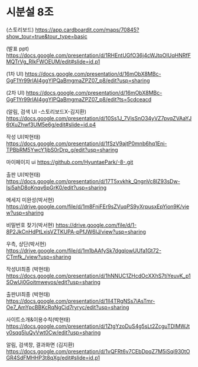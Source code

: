 # 시분설 8조

(스토리보드) https://app.cardboardit.com/maps/70845?show_tour=true&tour_type=basic

(발표 ppt) https://docs.google.com/presentation/d/1RHEntUGfO36j4cWJtpOIUqHNRfFMQTrVg_RlkFWOEUM/edit#slide=id.p1

(1차 UI) https://docs.google.com/presentation/d/16mObX8MBc-GgF1Yr99rIAI4ggYIPQaBmgmaZPZ07_p8/edit?usp=sharing

(2차 UI) https://docs.google.com/presentation/d/16mObX8MBc-GgF1Yr99rIAI4ggYIPQaBmgmaZPZ07_p8/edit?ts=5cdceacd

(알림, 검색 UI -스토리보드X-김지환) https://docs.google.com/presentation/d/10Ss1J_7VjsSnO34yVZ7pvqZVAaYJ6tXuZhwf3UM5e6g/edit#slide=id.p4

작성 UI(박현태) https://docs.google.com/presentation/d/1fSzV9ajtP0mnb6hq1Eni-TPBbRM5YwcY1jbS0rDrp_g/edit?usp=sharing

마이페이지 ui  https://github.com/HyuntaePark/-8-.git

출판 UI(박현태) https://docs.google.com/presentation/d/17T5xvkhk_QngnVc8IZ93sDw-Isi5ahD8oKnqv6pGrK0/edit?usp=sharing

메세지 미완성(박서현) https://drive.google.com/file/d/1m8FniFEr9sZVuqPS9yXrpusxEpYion9K/view?usp=sharing

비밀번호 찾기(박서현) https://drive.google.com/file/d/1-8P2JkCnHdPtLxisVZTKUPA-pPfJW6IJ/view?usp=sharing

우측, 상단(박서현) https://drive.google.com/file/d/1m1bAAfySk7dgqlowUUfa1Gt72-CTmfk_/view?usp=sharing

작성UI최종 (박현태) https://docs.google.com/presentation/d/1hNNUC1ZHcdOcXXhS7tiYeuvK_p1SOwUj0Goitmweyos/edit?usp=sharing

출판UI최종 (박현태) https://docs.google.com/presentation/d/1Il4TRgNSs7iAsTmr-Oe7_AmYpcBBKcRqNgCid7ryryc/edit?usp=sharing

사이트소개&이용수칙(박현태) https://docs.google.com/presentation/d/1ZtgYzoDuS4g5sLt2ZcguTDIMWJty0sqq5luQyVwt0Cw/edit?usp=sharing

알림, 검색창, 결과화면 (김지환) https://docs.google.com/presentation/d/1vQFRt6v7CEbDpqZ7M5iSqi930tOGR4SdFMHHP3t8qXg/edit#slide=id.p1
